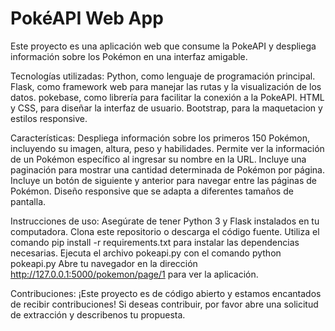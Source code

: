 # PokéAPI Web App

Este proyecto es una aplicación web que consume la PokeAPI y despliega información sobre los Pokémon en una interfaz amigable.

Tecnologías utilizadas:
Python, como lenguaje de programación principal.
Flask, como framework web para manejar las rutas y la visualización de los datos.
pokebase, como librería para facilitar la conexión a la PokeAPI.
HTML y CSS, para diseñar la interfaz de usuario.
Bootstrap, para la maquetacion y estilos responsive.

Características:
Despliega información sobre los primeros 150 Pokémon, incluyendo su imagen, altura, peso y habilidades.
Permite ver la información de un Pokémon específico al ingresar su nombre en la URL.
Incluye una paginación para mostrar una cantidad determinada de Pokémon por página.
Incluye un botón de siguiente y anterior para navegar entre las páginas de Pokémon.
Diseño responsive que se adapta a diferentes tamaños de pantalla.

Instrucciones de uso:
Asegúrate de tener Python 3 y Flask instalados en tu computadora.
Clona este repositorio o descarga el código fuente.
Utiliza el comando pip install -r requirements.txt para instalar las dependencias necesarias.
Ejecuta el archivo pokeapi.py con el comando python pokeapi.py
Abre tu navegador en la dirección http://127.0.0.1:5000/pokemon/page/1 para ver la aplicación.

Contribuciones:
¡Este proyecto es de código abierto y estamos encantados de recibir contribuciones! Si deseas contribuir, por favor abre una solicitud de extracción y describenos tu propuesta.
